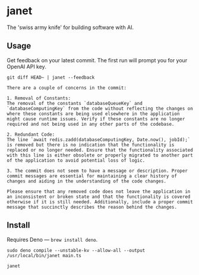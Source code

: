 # janet

The 'swiss army knife' for building software with AI.

## Usage

Get feedback on your latest commit. The first run will prompt you for your OpenAI API key.

```
git diff HEAD~ | janet --feedback
```

```
There are a couple of concerns in the commit:

1. Removal of Constants:
The removal of the constants `databaseQueueKey` and `databaseComputingKey` from the code without reflecting the changes on where these constants are being used elsewhere in the application might cause runtime issues. Verify if these constants are no longer required and not being used in any other parts of the codebase.

2. Redundant Code:
The line `await redis.zadd(databaseComputingKey, Date.now(), jobId);` is removed but there is no indication that the functionality is replaced or no longer needed. Ensure that the functionality associated with this line is either obsolete or properly migrated to another part of the application to avoid potential loss of logic.

3. The commit does not seem to have a message or description. Proper commit messages are essential for maintaining a clear history of changes and aiding in the understanding of the code changes.

Please ensure that any removed code does not leave the application in an inconsistent or broken state and that the functionality is covered otherwise if it is still needed. Additionally, include a proper commit message that succinctly describes the reason behind the changes.
```

## Install

Requires Deno — `brew install deno`.

```
sudo deno compile --unstable-kv --allow-all --output /usr/local/bin/janet main.ts
```

```
janet
```

